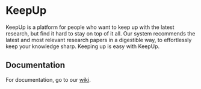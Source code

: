 # KeepUp
KeepUp is a platform for people who want to keep up with the latest research, but find it hard to stay on top of it all. Our system recommends the latest and most relevant research papers in a digestible way, to effortlessly keep your knowledge sharp. Keeping up is easy with KeepUp.

## Documentation
For documentation, go to our [wiki](https://github.com/StanfordCS194/Spr24-Team21/wiki).

